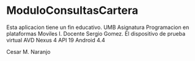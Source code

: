 # ModuloConsultasCartera

Esta aplicacion tiene un fin educativo. UMB Asignatura Programacion en plataformas Moviles I. Docente Sergio Gomez.
El dispositivo de prueba virtual AVD Nexus 4 API 19 Android 4.4

Cesar M. Naranjo
